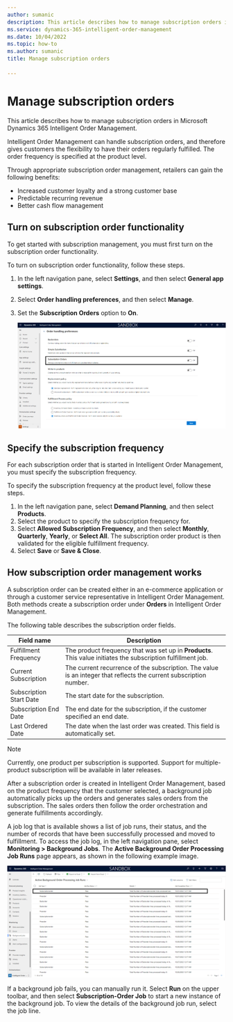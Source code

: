 ```yaml
---
author: sumanic
description: This article describes how to manage subscription orders in Microsoft Dynamics 365 Intelligent Order Management.
ms.service: dynamics-365-intelligent-order-management
ms.date: 10/04/2022
ms.topic: how-to
ms.author: sumanic
title: Manage subscription orders

---
```


# Manage subscription orders

This article describes how to manage subscription orders in Microsoft Dynamics 365 Intelligent Order Management.

Intelligent Order Management can handle subscription orders, and therefore gives customers the flexibility to have their orders regularly fulfilled. The order frequency is specified at the product level.

Through appropriate subscription order management, retailers can gain the following benefits:

- Increased customer loyalty and a strong customer base
- Predictable recurring revenue
- Better cash flow management

## Turn on subscription order functionality

To get started with subscription management, you must first turn on the subscription order functionality.

To turn on subscription order functionality, follow these steps.

1. In the left navigation pane, select **Settings**, and then select **General app settings**.
1. Select **Order handling preferences**, and then select **Manage**.
1. Set the **Subscription Orders** option to **On**.

    ![Subscription Orders option set to On.](media/Subscription.png)

## Specify the subscription frequency 

For each subscription order that is started in Intelligent Order Management, you must specify the subscription frequency.

To specify the subscription frequency at the product level, follow these steps.

1. In the left navigation pane, select **Demand Planning**, and then select **Products**.
1. Select the product to specify the subscription frequency for.
1. Select **Allowed Subscription Frequency**, and then select **Monthly**, **Quarterly**, **Yearly**, or **Select All**. The subscription order product is then validated for the eligible fulfillment frequency.
1. Select **Save** or **Save & Close**.

## How subscription order management works

A subscription order can be created either in an e-commerce application or through a customer service representative in Intelligent Order Management. Both methods create a subscription order under **Orders** in Intelligent Order Management.

The following table describes the subscription order fields.

| Field name | Description |
| ---- | ----------- |
| Fulfillment Frequency | The product frequency that was set up in **Products**. This value initiates the subscription fulfillment job.|
| Current Subscription | The current recurrence of the subscription. The value is an integer that reflects the current subscription number.|
| Subscription Start Date | The start date for the subscription. |
| Subscription End Date | The end date for the subscription, if the customer specified an end date. |
| Last Ordered Date | The date when the last order was created. This field is automatically set. |

> [!NOTE]
> Currently, one product per subscription is supported. Support for multiple-product subscription will be available in later releases.

After a subscription order is created in Intelligent Order Management, based on the product frequency that the customer selected, a background job automatically picks up the orders and generates sales orders from the subscription. The sales orders then follow the order orchestration and generate fulfillments accordingly.

A job log that is available shows a list of job runs, their status, and the number of records that have been successfully processed and moved to fulfillment. To access the job log, in the left navigation pane, select **Monitoring \> Background Jobs**. The **Active Background Order Processing Job Runs** page appears, as shown in the following example image.

![Job log on the Active Background Order Processing Job Runs page.](media/SubsJob.png)

If a background job fails, you can manually run it. Select **Run** on the upper toolbar, and then select **Subscription-Order Job** to start a new instance of the background job. To view the details of the background job run, select the job line.
